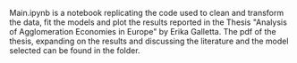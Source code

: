 Main.ipynb is a notebook replicating the code used to clean and transform the data, fit the models and plot the results reported in the Thesis "Analysis of Agglomeration Economies in Europe" by Erika Galletta. The pdf of the thesis, expanding on the results and discussing the literature and the model selected can be found in the folder.
